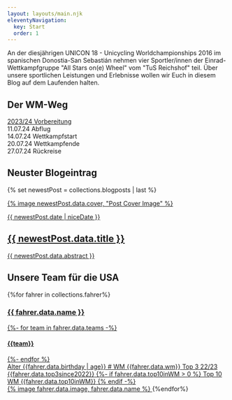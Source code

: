 ```yaml
---
layout: layouts/main.njk
eleventyNavigation:
  key: Start
  order: 1
---
```


An der diesjährigen UNICON 18 - Unicycling Worldchampionships 2016 im spanischen Donostia-San Sebastián nehmen vier Sportler/innen der Einrad-Wettkampfgruppe "All Stars on(e) Wheel" vom "TuS Reichshof" teil. Über unsere sportlichen Leistungen und Erlebnisse wollen wir Euch in diesem Blog auf dem Laufenden halten.

## Der WM-Weg

<section class="timeline">
  <a href="" class="timeline-entry">
    <span class="date">2023/24</span>
    <span class="title">Vorbereitung</span>
  </a>
  <div href="" class="timeline-entry">
    <span class="date">11.07.24</span>
    <span class="title">Abflug</span>
  </div>
  <div href="" class="timeline-entry future">
    <span class="date">14.07.24</span>
    <span class="title">Wettkampfstart</span>
  </div>
  <div href="" class="timeline-entry future">
    <span class="date">20.07.24</span>
    <span class="title">Wettkampfende</span>
  </div>
  <div href="" class="timeline-entry future">
    <span class="date">27.07.24</span>
    <span class="title">Rückreise</span>
  </div>
</section>

## Neuster Blogeintrag
{% set newestPost = collections.blogposts | last %}
<a href="{{ newestPost.url }}">
  <article class="blogpost card card-hover">
    {% image newestPost.data.cover, "Post Cover Image" %}
    <p class="post_date">{{ newestPost.date | niceDate }}</p>
    <h2 class="post_title">{{ newestPost.data.title }}</h2>
    <div class="post_abstract">
    
{{ newestPost.data.abstract }}

</div>
  </article>
</a>

## Unsere Team für die USA

<section class="fahrer-cards">
  {%for fahrer in collections.fahrer%}
  <a href="{{fahrer.url}}" class="card fahrer card-hover">
    <h3 class="name">{{ fahrer.data.name }}</h3>
    <div class="team">
    {%- for team in fahrer.data.teams -%}
    <h4>{{team}}</h4>
    {%- endfor %}
    </div>
    <div class="stats">
      <span class="age label">Alter</span>
      <span class="age value">{{fahrer.data.birthday | age}}</span>
      <span class="prevWM label"># WM</span>
      <span class="prevWM value">{{fahrer.data.wm}}</span>
      <span class="top3 label">Top 3 22/23</span>
      <span class="top3 value">{{fahrer.data.top3since2022}}</span>
      {%- if fahrer.data.top10inWM > 0 %}
      <span class="top10 label">Top 10 WM</span>
      <span class="top10 value">{{fahrer.data.top10inWM}}</span>
      {% endif -%}
    </div>
    {% image fahrer.data.image, fahrer.data.name %}
  </a>
  {%endfor%}
</section>

